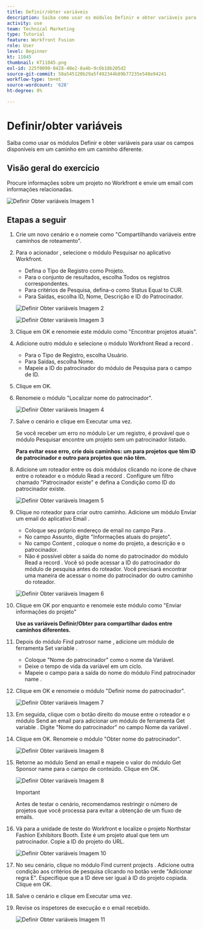```yaml
---
title: Definir/obter variáveis
description: Saiba como usar os módulos Definir e obter variáveis para usar os campos disponíveis em um caminho em um caminho diferente.
activity: use
team: Technical Marketing
type: Tutorial
feature: Workfront Fusion
role: User
level: Beginner
kt: 11045
thumbnail: KT11045.png
exl-id: 225f0090-0428-40e2-8a4b-9c6b18b205d2
source-git-commit: 58a545120b29a5f492344b89b77235e548e94241
workflow-type: tm+mt
source-wordcount: '628'
ht-degree: 0%

---
```


# Definir/obter variáveis

Saiba como usar os módulos Definir e obter variáveis para usar os campos disponíveis em um caminho em um caminho diferente.

## Visão geral do exercício

Procure informações sobre um projeto no Workfront e envie um email com informações relacionadas.

![Definir Obter variáveis Imagem 1](../12-exercises/assets/set-get-variables-walkthrough-1.png)

## Etapas a seguir

1. Crie um novo cenário e o nomeie como &quot;Compartilhando variáveis entre caminhos de roteamento&quot;.
1. Para o acionador , selecione o módulo Pesquisar no aplicativo Workfront.

   + Defina o Tipo de Registro como Projeto.
   + Para o conjunto de resultados, escolha Todos os registros correspondentes.
   + Para critérios de Pesquisa, defina-o como Status Equal to CUR.
   + Para Saídas, escolha ID, Nome, Descrição e ID do Patrocinador.

   ![Definir Obter variáveis Imagem 2](../12-exercises/assets/set-get-variables-walkthrough-2.png)

   ![Definir Obter variáveis Imagem 3](../12-exercises/assets/set-get-variables-walkthrough-3.png)

1. Clique em OK e renomeie este módulo como &quot;Encontrar projetos atuais&quot;.
1. Adicione outro módulo e selecione o módulo Workfront Read a record .

   + Para o Tipo de Registro, escolha Usuário.
   + Para Saídas, escolha Nome.
   + Mapeie a ID do patrocinador do módulo de Pesquisa para o campo de ID.

1. Clique em OK.
1. Renomeie o módulo &quot;Localizar nome do patrocinador&quot;.

   ![Definir Obter variáveis Imagem 4](../12-exercises/assets/set-get-variables-walkthrough-4.png)

1. Salve o cenário e clique em Executar uma vez.

   Se você receber um erro no módulo Ler um registro, é provável que o módulo Pesquisar encontre um projeto sem um patrocinador listado.

   **Para evitar esse erro, crie dois caminhos: um para projetos que têm ID de patrocinador e outro para projetos que não têm.**

1. Adicione um roteador entre os dois módulos clicando no ícone de chave entre o roteador e o módulo Read a record . Configure um filtro chamado &quot;Patrocinador existe&quot; e defina a Condição como ID do patrocinador existe.

   ![Definir Obter variáveis Imagem 5](../12-exercises/assets/set-get-variables-walkthrough-5.png)

1. Clique no roteador para criar outro caminho. Adicione um módulo Enviar um email do aplicativo Email .

   + Coloque seu próprio endereço de email no campo Para .
   + No campo Assunto, digite &quot;Informações atuais do projeto&quot;.
   + No campo Content , coloque o nome do projeto, a descrição e o patrocinador.
   + Não é possível obter a saída do nome do patrocinador do módulo Read a record . Você só pode acessar a ID do patrocinador do módulo de pesquisa antes do roteador. Você precisará encontrar uma maneira de acessar o nome do patrocinador do outro caminho do roteador.

   ![Definir Obter variáveis Imagem 6](../12-exercises/assets/set-get-variables-walkthrough-6.png)

1. Clique em OK por enquanto e renomeie este módulo como &quot;Enviar informações do projeto&quot;

   **Use as variáveis Definir/Obter para compartilhar dados entre caminhos diferentes.**

1. Depois do módulo Find patrosor name , adicione um módulo de ferramenta Set variable .

   + Coloque &quot;Nome do patrocinador&quot; como o nome da Variável.
   + Deixe o tempo de vida da variável em um ciclo.
   + Mapeie o campo para a saída do nome do módulo Find patrocinador name .

1. Clique em OK e renomeie o módulo &quot;Definir nome do patrocinador&quot;.

   ![Definir Obter variáveis Imagem 7](../12-exercises/assets/set-get-variables-walkthrough-7.png)

1. Em seguida, clique com o botão direito do mouse entre o roteador e o módulo Send an email para adicionar um módulo de ferramenta Get variable . Digite &quot;Nome do patrocinador&quot; no campo Nome da variável .
1. Clique em OK. Renomeie o módulo &quot;Obter nome do patrocinador&quot;.

   ![Definir Obter variáveis Imagem 8](../12-exercises/assets/set-get-variables-walkthrough-8.png)

1. Retorne ao módulo Send an email e mapeie o valor do módulo Get Sponsor name para o campo de conteúdo. Clique em OK.

   ![Definir Obter variáveis Imagem 8](../12-exercises/assets/set-get-variables-walkthrough-8.png)

   >[!IMPORTANT]
   >
   >Antes de testar o cenário, recomendamos restringir o número de projetos que você processa para evitar a obtenção de um fluxo de emails.

1. Vá para a unidade de teste do Workfront e localize o projeto Northstar Fashion Exhibitors Booth. Este é um projeto atual que tem um patrocinador. Copie a ID do projeto do URL.

   ![Definir Obter variáveis Imagem 10](../12-exercises/assets/set-get-variables-walkthrough-10.png)

1. No seu cenário, clique no módulo Find current projects . Adicione outra condição aos critérios de pesquisa clicando no botão verde &quot;Adicionar regra E&quot;. Especifique que a ID deve ser igual à ID do projeto copiada. Clique em OK.
1. Salve o cenário e clique em Executar uma vez.
1. Revise os inspetores de execução e o email recebido.

   ![Definir Obter variáveis Imagem 11](../12-exercises/assets/set-get-variables-walkthrough-11.png)
